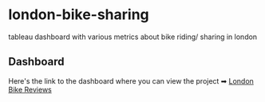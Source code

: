 # london-bike-sharing
tableau dashboard with various metrics about bike riding/ sharing in london

## Dashboard
Here's the link to the dashboard where you can view the project ➡︎ [London Bike Reviews](https://public.tableau.com/app/profile/olaka.brandon/viz/LondonBikeSharing_17119234718080/Bike_ridingdashboard)
